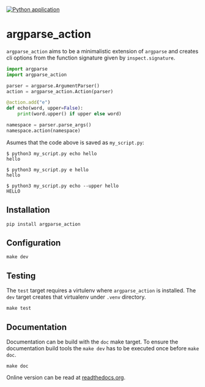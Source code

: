 [![Python application](https://github.com/nyirog/argparse_action/actions/workflows/python-app.yml/badge.svg?branch=master)](https://github.com/nyirog/argparse_action/actions/workflows/python-app.yml)

# argparse_action

`argparse_action` aims to be a minimalistic extension of `argparse` and creates
cli options from the function signature given by `inspect.signature`.

```python
import argparse
import argparse_action

parser = argparse.ArgumentParser()
action = argparse_action.Action(parser)

@action.add("e")
def echo(word, upper=False):
    print(word.upper() if upper else word)

namespace = parser.parse_args()
namespace.action(namespace)
```

Asumes that the code above is saved as `my_script.py`:

```
$ python3 my_script.py echo hello
hello

$ python3 my_script.py e hello
hello

$ python3 my_script.py echo --upper hello
HELLO
```

## Installation

```
pip install argparse_action
```

## Configuration

```
make dev
```

## Testing

The `test` target requires a virtulenv where `argparse_action` is installed.
The `dev` target creates that virtualenv under `.venv` directory.

```
make test
```

## Documentation

Documentation can be build with the `doc` make target. To ensure the documentation build
tools the `make dev` has to be executed once before `make doc`.

```
make doc
```

Online version can be read at [readthedocs.org](https://argparse-action.readthedocs.io/en/latest/index.html).
